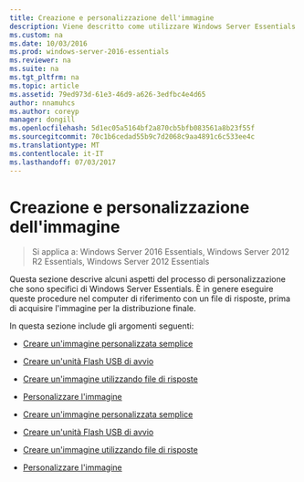 ```yaml
---
title: Creazione e personalizzazione dell'immagine
description: Viene descritto come utilizzare Windows Server Essentials
ms.custom: na
ms.date: 10/03/2016
ms.prod: windows-server-2016-essentials
ms.reviewer: na
ms.suite: na
ms.tgt_pltfrm: na
ms.topic: article
ms.assetid: 79ed973d-61e3-46d9-a626-3edfbc4e4d65
author: nnamuhcs
ms.author: coreyp
manager: dongill
ms.openlocfilehash: 5d1ec05a5164bf2a870cb5bfb083561a8b23f55f
ms.sourcegitcommit: 70c1b6cedad55b9c7d2068c9aa4891c6c533ee4c
ms.translationtype: MT
ms.contentlocale: it-IT
ms.lasthandoff: 07/03/2017
---
```

# <a name="creating-and-customizing-the-image"></a>Creazione e personalizzazione dell'immagine

>Si applica a: Windows Server 2016 Essentials, Windows Server 2012 R2 Essentials, Windows Server 2012 Essentials

Questa sezione descrive alcuni aspetti del processo di personalizzazione che sono specifici di Windows Server Essentials. È in genere eseguire queste procedure nel computer di riferimento con un file di risposte, prima di acquisire l'immagine per la distribuzione finale.  
  
 In questa sezione include gli argomenti seguenti:  
  

-   [Creare un'immagine personalizzata semplice](Create-a-Simple-Customized-Image.md)  
  
-   [Creare un'unità Flash USB di avvio](Create-a-Bootable-USB-Flash-Drive.md)  
  
-   [Creare un'immagine utilizzando file di risposte](Create-an-Image-By-Using-Answer-Files.md)  
  
-   [Personalizzare l'immagine](Customize-the-Image.md)

-   [Creare un'immagine personalizzata semplice](../install/Create-a-Simple-Customized-Image.md)  
  
-   [Creare un'unità Flash USB di avvio](../install/Create-a-Bootable-USB-Flash-Drive.md)  
  
-   [Creare un'immagine utilizzando file di risposte](../install/Create-an-Image-By-Using-Answer-Files.md)  
  
-   [Personalizzare l'immagine](../install/Customize-the-Image.md)

